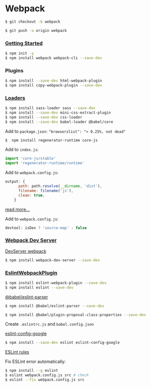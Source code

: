 # Webpack

```bash
$ git checkout -b webpack
```
```bash
$ git push -u origin webpack
```
### [Getting Started](https://webpack.js.org/guides/getting-started/)
```bash
$ npm init -y
$ npm install webpack webpack-cli --save-dev
```
### Plugins
```bash
$ npm install --save-dev html-webpack-plugin
$ npm install copy-webpack-plugin --save-dev
```
### [Loaders](https://webpack.js.org/loaders/#root)
```bash
$ npm install sass-loader sass --save-dev
$ npm install --save-dev mini-css-extract-plugin
$ npm install --save-dev css-loader
$ npm install --save-dev babel-loader @babel/core
```
Add to `package.json`: `"browserslist": "> 0.25%, not dead"`

```bash
$  npm install regenerator-runtime core-js
```
Add to `index.js`:
```js
import 'core-js/stable'
import 'regenerator-runtime/runtime'
```
Add to `webpack.config.js`:
```js
output: {
      path: path.resolve(__dirname, 'dist'),
      filename: filename('js'),
      clean: true,
    }
```
[read more...](https://webpack.js.org/guides/output-management/#cleaning-up-the-dist-folder)

Add to `webpack.config.js`:
```js
devtool: isDev ? 'source-map' : false
```

### [Webpack Dev Server](https://github.com/webpack/webpack-dev-server)
[DevServer webpack](https://webpack.js.org/configuration/dev-server/#root)
```bash
$ npm install webpack-dev-server --save-dev
```
### [EslintWebpackPlugin](https://webpack.js.org/plugins/eslint-webpack-plugin/#root)
```bash
$ npm install eslint-webpack-plugin --save-dev
$ npm install eslint --save-dev
```
[@babel/eslint-parser](https://www.npmjs.com/package/@babel/eslint-parser)
```bash
$ npm install @babel/eslint-parser --save-dev
```
```bash
$ npm install @babel/plugin-proposal-class-properties --save-dev
```
Create `.eslintrc.js` and `babel.config.json`

[eslint-config-google](https://github.com/google/eslint-config-google)
```bash
$ npm install --save-dev eslint eslint-config-google
```

[ESLint rules](https://eslint.org/docs/2.0.0/rules/)

Fix ESLint error automatically:
```bash
$ npm install --g eslint
$ eslint webpack.config.js src # check
$ eslint --fix webpack.config.js src
```
